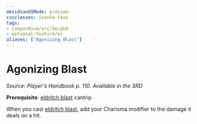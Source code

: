 ```yaml
---
obsidianUIMode: preview
cssclasses: json5e-feat
tags:
- compendium/src/5e/phb
- optional-feature/ei
aliases: ["Agonizing Blast"]
---
```

# Agonizing Blast
*Source: Player's Handbook p. 110. Available in the <span title='Systems Reference Document (5.1)'>SRD</span>*  

**Prerequisite**: [eldritch blast](2-Mechanics/CLI/spells/eldritch-blast.md) cantrip

When you cast [eldritch blast](2-Mechanics/CLI/spells/eldritch-blast.md), add your Charisma modifier to the damage it deals on a hit.